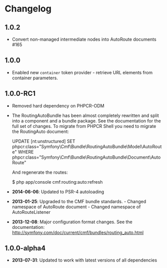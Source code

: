 Changelog
=========

1.0.2
----------

* Convert non-managed intermediate nodes into AutoRoute documents #165

1.0.0
-----

* Enabled new `container` token provider - retrieve URL elements
  from container parameters.

1.0.0-RC1
---------

* Removed hard dependency on PHPCR-ODM

* The RoutingAutoBundle has been almost completely rewritten and split into a component and a bundle package.
  See the documentation for the full set of changes. To migrate from PHPCR Shell you need to migrate the RoutingAuto document:

  UPDATE [nt:unstructured] SET phpcr:class="Symfony\Cmf\Bundle\RoutingAutoBundle\Model\AutoRoute" WHERE phpcr:class="Symfony\Cmf\Bundle\RoutingAutoBundle\Document\AutoRoute"

  And regenerate the routes:

  $ php app/console cmf:routing:auto:refresh

* **2014-06-06**: Updated to PSR-4 autoloading

* **2013-01-25**: Upgraded to the CMF bundle standards.
                    - Changed namespace of AutoRoute document
                    - Changed namespace of AutoRouteListener

* **2013-12-08**: Major configuration format changes.
                  See the documentation: http://symfony.com/doc/current/cmf/bundles/routing_auto.html

1.0.0-alpha4
------------

* **2013-07-31**: Updated to work with latest versions of all dependencies
